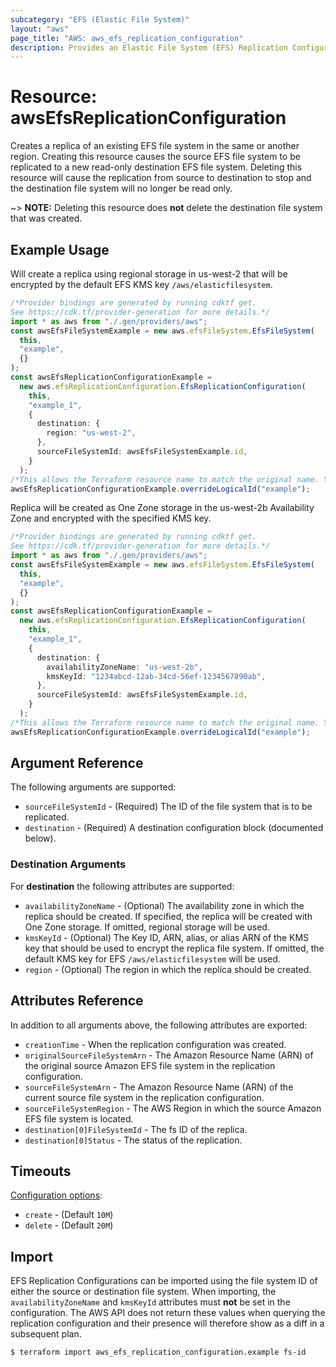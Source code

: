 ```yaml
---
subcategory: "EFS (Elastic File System)"
layout: "aws"
page_title: "AWS: aws_efs_replication_configuration"
description: Provides an Elastic File System (EFS) Replication Configuration.
---
```


# Resource: awsEfsReplicationConfiguration

Creates a replica of an existing EFS file system in the same or another region. Creating this resource causes the source EFS file system to be replicated to a new read-only destination EFS file system. Deleting this resource will cause the replication from source to destination to stop and the destination file system will no longer be read only.

\~> **NOTE:** Deleting this resource does **not** delete the destination file system that was created.

## Example Usage

Will create a replica using regional storage in us-west-2 that will be encrypted by the default EFS KMS key `/aws/elasticfilesystem`.

```typescript
/*Provider bindings are generated by running cdktf get.
See https://cdk.tf/provider-generation for more details.*/
import * as aws from "./.gen/providers/aws";
const awsEfsFileSystemExample = new aws.efsFileSystem.EfsFileSystem(
  this,
  "example",
  {}
);
const awsEfsReplicationConfigurationExample =
  new aws.efsReplicationConfiguration.EfsReplicationConfiguration(
    this,
    "example_1",
    {
      destination: {
        region: "us-west-2",
      },
      sourceFileSystemId: awsEfsFileSystemExample.id,
    }
  );
/*This allows the Terraform resource name to match the original name. You can remove the call if you don't need them to match.*/
awsEfsReplicationConfigurationExample.overrideLogicalId("example");

```

Replica will be created as One Zone storage in the us-west-2b Availability Zone and encrypted with the specified KMS key.

```typescript
/*Provider bindings are generated by running cdktf get.
See https://cdk.tf/provider-generation for more details.*/
import * as aws from "./.gen/providers/aws";
const awsEfsFileSystemExample = new aws.efsFileSystem.EfsFileSystem(
  this,
  "example",
  {}
);
const awsEfsReplicationConfigurationExample =
  new aws.efsReplicationConfiguration.EfsReplicationConfiguration(
    this,
    "example_1",
    {
      destination: {
        availabilityZoneName: "us-west-2b",
        kmsKeyId: "1234abcd-12ab-34cd-56ef-1234567890ab",
      },
      sourceFileSystemId: awsEfsFileSystemExample.id,
    }
  );
/*This allows the Terraform resource name to match the original name. You can remove the call if you don't need them to match.*/
awsEfsReplicationConfigurationExample.overrideLogicalId("example");

```

## Argument Reference

The following arguments are supported:

* `sourceFileSystemId` - (Required) The ID of the file system that is to be replicated.
* `destination` - (Required) A destination configuration block (documented below).

### Destination Arguments

For **destination** the following attributes are supported:

* `availabilityZoneName` - (Optional) The availability zone in which the replica should be created. If specified, the replica will be created with One Zone storage. If omitted, regional storage will be used.
* `kmsKeyId` - (Optional) The Key ID, ARN, alias, or alias ARN of the KMS key that should be used to encrypt the replica file system. If omitted, the default KMS key for EFS `/aws/elasticfilesystem` will be used.
* `region` - (Optional) The region in which the replica should be created.

## Attributes Reference

In addition to all arguments above, the following attributes are exported:

* `creationTime` - When the replication configuration was created.
* `originalSourceFileSystemArn` - The Amazon Resource Name (ARN) of the original source Amazon EFS file system in the replication configuration.
* `sourceFileSystemArn` - The Amazon Resource Name (ARN) of the current source file system in the replication configuration.
* `sourceFileSystemRegion` - The AWS Region in which the source Amazon EFS file system is located.
* `destination[0]FileSystemId` - The fs ID of the replica.
* `destination[0]Status` - The status of the replication.

## Timeouts

[Configuration options](https://developer.hashicorp.com/terraform/language/resources/syntax#operation-timeouts):

* `create` - (Default `10M`)
* `delete` - (Default `20M`)

## Import

EFS Replication Configurations can be imported using the file system ID of either the source or destination file system. When importing, the `availabilityZoneName` and `kmsKeyId` attributes must **not** be set in the configuration. The AWS API does not return these values when querying the replication configuration and their presence will therefore show as a diff in a subsequent plan.

```console
$ terraform import aws_efs_replication_configuration.example fs-id
```
